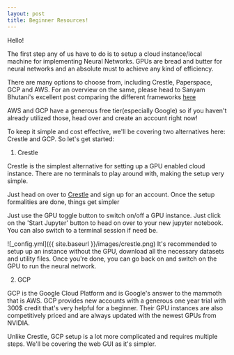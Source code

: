 ```yaml
---
layout: post
title: Beginner Resources!
---
```


Hello!

The first step any of us have to do is to setup a cloud instance/local machine for implementing Neural Networks. GPUs are bread and butter for neural networks and an absolute must to achieve any kind of efficiency.

There are many options to choose from, including Crestle, Paperspace, GCP and AWS. For an overview on the same, please head to Sanyam Bhutani's excellent post comparing the different frameworks [here](https://medium.com/ai-saturdays/cloud-setup-tutorial-part-0-53d42dd4c733)

AWS and GCP have a generous free tier(especially Google) so if you haven't already utilized those, head over and create an account right now!

To keep it simple and cost effective, we'll be covering two alternatives here: Crestle and GCP. So let's get started:

1. Crestle

Crestle is the simplest alternative for setting up a GPU enabled cloud instance. There are no terminals to play around with, making the setup very simple.

Just head on over to [Crestle](https://www.crestle.com) and sign up for an account. Once the setup formalities are done, things get simpler

Just use the GPU toggle button to switch on/off a GPU instance. Just click on the 'Start Jupyter' button to head on over to your new jupyter notebook. You can also switch to a terminal session if need be.

![_config.yml]({{ site.baseurl }}/images/crestle.png) 
It's recommended to setup up an instance without the GPU, download all the necessary datasets and utility files. Once you're done, you can go back on and switch on the GPU to run the neural network.

2. GCP

GCP is the Google Cloud Platform and is Google's answer to the mammoth that is AWS. GCP provides new accounts with a generous one year trial with 300$ credit that's very helpful for a beginner. Their GPU instances are also competitively priced and are always updated with the newest GPUs from NVIDIA.

Unlike Crestle, GCP setup is a lot more complicated and requires multiple steps. We'll be covering the web GUI as it's simpler. 
